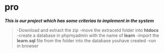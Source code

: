 # pro	
***This is our project which has some criterias to implement in the system***
>-Download and extract the zip
>-move the extracetd folder into **htdocs**
>-create a database in phpmyadmin with the name of **learn**
>-import the **learn.sql** file from the folder into the database youhave created
>-run in browser
